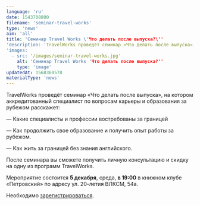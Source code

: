 ```yaml
---
language: 'ru'
date: 1543708800
filename: 'seminar-travel-works'
type: 'news'
aim: 'all'
title: 'Семинар Travel Works \'Что делать после выпуска?\''
'description: 'TravelWorks проведёт семинар «Что делать после выпуска», на котором аккредитованный специалист по вопросам...'
'images:
  - src: '/images/seminar-travel-works.jpg'
    alt: 'Семинар Travel Works 'Что делать после выпуска?''
    type: 'image'
updatedAt: 1568360578
materialType: 'news'
---
```

TravelWorks проведёт семинар «Что делать после выпуска», на котором аккредитованный специалист по вопросам карьеры и образования за рубежом расскажет:

— Какие специалисты и профессии востребованы за границей

— Как продолжить свое образование и получить опыт работы за рубежом.

— Как жить за границей без знания английского.

После семинара вы сможете получить личную консультацию и скидку на одну из программ TravelWorks.

Мероприятие состоится **5 декабря**, среда, **в 19:00** в книжном клубе «Петровский» по адресу ул. 20-летия ВЛКСМ, 54а.

Необходимо [зарегистрироваться](https://travelworks.education/3/).

